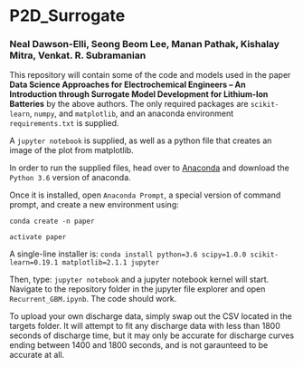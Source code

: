 # P2D_Surrogate

### Neal Dawson-Elli, Seong Beom Lee, Manan Pathak, Kishalay Mitra, Venkat. R.  Subramanian

This repository will contain some of the code and models used in the paper **Data Science Approaches for Electrochemical Engineers – An Introduction through Surrogate Model Development for Lithium-Ion Batteries**
by the above authors.  The only required packages are `scikit-learn`,  `numpy`, and `matplotlib`, and an anaconda environment `requirements.txt` is supplied.

A `jupyter notebook` is supplied, as well as a python file that creates an image of the plot from matplotlib.

In order to run the supplied files, head over to [Anaconda](https://www.anaconda.com/download/?lang=en-us) and download the `Python 3.6` version of anaconda.

Once it is installed, open `Anaconda Prompt`, a special version of command prompt, and create a new environment using:

`conda create -n paper`

`activate paper`

A single-line installer is:
`conda install python=3.6 scipy=1.0.0 scikit-learn=0.19.1 matplotlib=2.1.1 jupyter`

Then, type: `jupyter notebook` and a jupyter notebook kernel will start.  Navigate to the repository folder in the jupyter file explorer and open `Recurrent_GBM.ipynb`.  The code should work.

To upload your own discharge data, simply swap out the CSV located in the targets folder.  It will attempt to fit any discharge data with less than 1800 seconds of discharge time, but it may only be accurate for discharge curves ending between 1400 and 1800 seconds, and is not garaunteed to be accurate at all.


